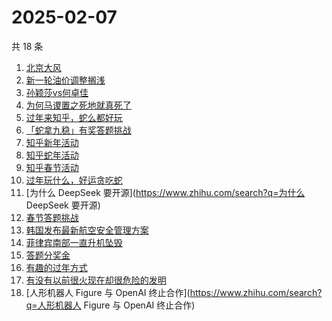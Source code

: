 # 2025-02-07

共 18 条

<!-- BEGIN ZHIHUSEARCH -->
<!-- 最后更新时间 Fri Feb 07 2025 19:09:00 GMT+0800 (China Standard Time) -->
1. [北京大风](https://www.zhihu.com/search?q=北京大风)
1. [新一轮油价调整搁浅](https://www.zhihu.com/search?q=新一轮油价调整搁浅)
1. [孙颖莎vs何卓佳](https://www.zhihu.com/search?q=孙颖莎vs何卓佳)
1. [为何马谡置之死地就真死了](https://www.zhihu.com/search?q=为何马谡置之死地就真死了)
1. [过年来知乎，蛇么都好玩](https://www.zhihu.com/search?q=过年来知乎，蛇么都好玩)
1. [「蛇拿九稳」有奖答题挑战](https://www.zhihu.com/search?q=「蛇拿九稳」有奖答题挑战)
1. [知乎新年活动](https://www.zhihu.com/search?q=知乎新年活动)
1. [知乎蛇年活动](https://www.zhihu.com/search?q=知乎蛇年活动)
1. [知乎春节活动](https://www.zhihu.com/search?q=知乎春节活动)
1. [过年玩什么，好运贪吃蛇](https://www.zhihu.com/search?q=过年玩什么，好运贪吃蛇)
1. [为什么 DeepSeek 要开源](https://www.zhihu.com/search?q=为什么 DeepSeek 要开源)
1. [春节答题挑战](https://www.zhihu.com/search?q=春节答题挑战)
1. [韩国发布最新航空安全管理方案](https://www.zhihu.com/search?q=韩国发布最新航空安全管理方案)
1. [菲律宾南部一直升机坠毁](https://www.zhihu.com/search?q=菲律宾南部一直升机坠毁)
1. [答题分奖金](https://www.zhihu.com/search?q=答题分奖金)
1. [有趣的过年方式](https://www.zhihu.com/search?q=有趣的过年方式)
1. [有没有以前很火现在却很危险的发明](https://www.zhihu.com/search?q=有没有以前很火现在却很危险的发明)
1. [人形机器人 Figure 与 OpenAI 终止合作](https://www.zhihu.com/search?q=人形机器人 Figure 与 OpenAI 终止合作)
<!-- END ZHIHUSEARCH -->
